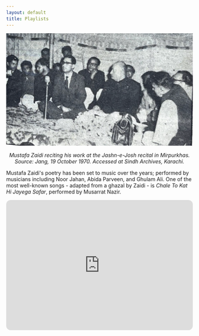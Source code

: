 ```yaml
---
layout: default
title: Playlists
---
```






<img src="/assets/images/mz-mushaira-jang.png" alt="Black and white image showing a group of men sitting on a stage and a man in a suit in front of a microphone" 
style="max-width:100%; height:auto">
<p style="text-align: center;"><em>Mustafa Zaidi reciting his work at the Jashn-e-Josh recital in Mirpurkhas. <br>
Source: Jang, 19 October 1970. Accessed at Sindh Archives, Karachi.</em></p>

Mustafa Zaidi's poetry has been set to music over the years; performed by musicians including Noor Jahan, Abida Parveen, and Ghulam Ali. One of the most well-known songs - adapted from a ghazal by Zaidi - is *Chale To Kat Hi Jayega Safar*, performed by Musarrat Nazir. 


<iframe style="border-radius:12px" src="https://open.spotify.com/embed/playlist/6C4U99K0VVGntDzV6tzEQY?utm_source=generator" width="100%" height="352" frameBorder="0" allowfullscreen="" allow="autoplay; clipboard-write; encrypted-media; fullscreen; picture-in-picture" loading="lazy"></iframe>